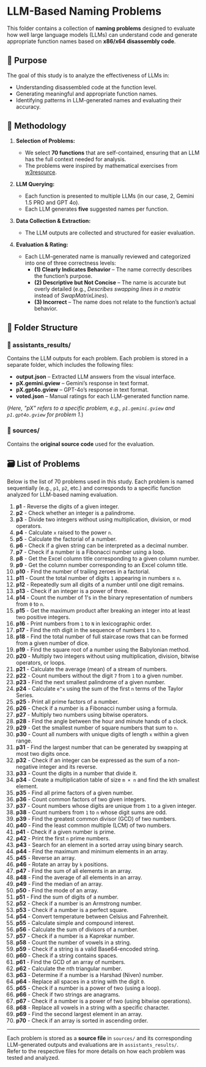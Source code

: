 # LLM-Based Naming Problems

This folder contains a collection of **naming problems** designed to evaluate how well large language models (LLMs) can understand code and generate appropriate function names based on **x86/x64 disassembly code**.

## 📌 Purpose  
The goal of this study is to analyze the effectiveness of LLMs in:  
- Understanding disassembled code at the function level.  
- Generating meaningful and appropriate function names.  
- Identifying patterns in LLM-generated names and evaluating their accuracy.  

## 🧪 Methodology  
1. **Selection of Problems:**  
   - We select **70 functions** that are self-contained, ensuring that an LLM has the full context needed for analysis.  
   - The problems were inspired by mathematical exercises from [w3resource](https://www.w3resource.com/c-programming-exercises/math/index.php).  

2. **LLM Querying:**  
   - Each function is presented to multiple LLMs (in our case, 2, Gemini 1.5 PRO and GPT 4o).  
   - Each LLM generates **five** suggested names per function.  

3. **Data Collection & Extraction:**  
   - The LLM outputs are collected and structured for easier evaluation.  

4. **Evaluation & Rating:**  
   - Each LLM-generated name is manually reviewed and categorized into one of three correctness levels:  
     - **(1) Clearly Indicates Behavior** – The name correctly describes the function’s purpose.  
     - **(2) Descriptive but Not Concise** – The name is accurate but overly detailed (e.g., *Describes swapping lines in a matrix* instead of *SwapMatrixLines*).  
     - **(3) Incorrect** – The name does not relate to the function’s actual behavior.  

## 📂 Folder Structure  

### 📁 assistants_results/  
Contains the LLM outputs for each problem. Each problem is stored in a separate folder, which includes the following files:  
- **output.json** – Extracted LLM answers from the visual interface.  
- **pX.gemini.gview** – Gemini’s response in text format.  
- **pX.gpt4o.gview** – GPT-4o’s response in text format.  
- **voted.json** – Manual ratings for each LLM-generated function name.  

(*Here, "pX" refers to a specific problem, e.g., `p1.gemini.gview` and `p1.gpt4o.gview` for problem 1.*)  

### 📁 sources/  
Contains the **original source code** used for the evaluation.  

## 🗃️ List of Problems

Below is the list of 70 problems used in this study. Each problem is named sequentially (e.g., `p1`, `p2`, etc.) and corresponds to a specific function analyzed for LLM-based naming evaluation.

1. **p1** - Reverse the digits of a given integer.  
2. **p2** - Check whether an integer is a palindrome.  
3. **p3** - Divide two integers without using multiplication, division, or mod operators.  
4. **p4** - Calculate `x` raised to the power `n`.  
5. **p5** - Calculate the factorial of a number.  
6. **p6** - Check if a given string can be interpreted as a decimal number.  
7. **p7** - Check if a number is a Fibonacci number using a loop.  
8. **p8** - Get the Excel column title corresponding to a given column number.  
9. **p9** - Get the column number corresponding to an Excel column title.  
10. **p10** - Find the number of trailing zeroes in a factorial.  
11. **p11** - Count the total number of digits `1` appearing in numbers ≤ `n`.  
12. **p12** - Repeatedly sum all digits of a number until one digit remains.  
13. **p13** - Check if an integer is a power of three.  
14. **p14** - Count the number of 1's in the binary representation of numbers from `0` to `n`.  
15. **p15** - Get the maximum product after breaking an integer into at least two positive integers.  
16. **p16** - Print numbers from `1` to `N` in lexicographic order.  
17. **p17** - Find the nth digit in the sequence of numbers `1` to `n`.  
18. **p18** - Find the total number of full staircase rows that can be formed from a given number of dice.  
19. **p19** - Find the square root of a number using the Babylonian method.  
20. **p20** - Multiply two integers without using multiplication, division, bitwise operators, or loops.  
21. **p21** - Calculate the average (mean) of a stream of numbers.  
22. **p22** - Count numbers without the digit `7` from `1` to a given number.  
23. **p23** - Find the next smallest palindrome of a given number.  
24. **p24** - Calculate `e^x` using the sum of the first `n` terms of the Taylor Series.  
25. **p25** - Print all prime factors of a number.  
26. **p26** - Check if a number is a Fibonacci number using a formula.  
27. **p27** - Multiply two numbers using bitwise operators.  
28. **p28** - Find the angle between the hour and minute hands of a clock.  
29. **p29** - Get the smallest number of square numbers that sum to `n`.  
30. **p30** - Count all numbers with unique digits of length `x` within a given range.  
31. **p31** - Find the largest number that can be generated by swapping at most two digits once.  
32. **p32** - Check if an integer can be expressed as the sum of a non-negative integer and its reverse.  
33. **p33** - Count the digits in a number that divide it.  
34. **p34** - Create a multiplication table of size `m × n` and find the kth smallest element.  
35. **p35** - Find all prime factors of a given number.  
36. **p36** - Count common factors of two given integers.  
37. **p37** - Count numbers whose digits are unique from `1` to a given integer.  
38. **p38** - Count numbers from `1` to `n` whose digit sums are odd.  
39. **p39** - Find the greatest common divisor (GCD) of two numbers.  
40. **p40** - Find the least common multiple (LCM) of two numbers.  
41. **p41** - Check if a given number is prime.  
42. **p42** - Print the first `n` prime numbers.  
43. **p43** - Search for an element in a sorted array using binary search.  
44. **p44** - Find the maximum and minimum elements in an array.  
45. **p45** - Reverse an array.  
46. **p46** - Rotate an array by `k` positions.  
47. **p47** - Find the sum of all elements in an array.  
48. **p48** - Find the average of all elements in an array.  
49. **p49** - Find the median of an array.  
50. **p50** - Find the mode of an array.  
51. **p51** - Find the sum of digits of a number.  
52. **p52** - Check if a number is an Armstrong number.  
53. **p53** - Check if a number is a perfect square.  
54. **p54** - Convert temperature between Celsius and Fahrenheit.  
55. **p55** - Calculate simple and compound interest.  
56. **p56** - Calculate the sum of divisors of a number.  
57. **p57** - Check if a number is a Kaprekar number.  
58. **p58** - Count the number of vowels in a string.  
59. **p59** - Check if a string is a valid Base64-encoded string.  
60. **p60** - Check if a string contains spaces.  
61. **p61** - Find the GCD of an array of numbers.  
62. **p62** - Calculate the nth triangular number.  
63. **p63** - Determine if a number is a Harshad (Niven) number.  
64. **p64** - Replace all spaces in a string with the digit `0`.  
65. **p65** - Check if a number is a power of two (using a loop).  
66. **p66** - Check if two strings are anagrams.  
67. **p67** - Check if a number is a power of two (using bitwise operations).  
68. **p68** - Replace all vowels in a string with a specific character.  
69. **p69** - Find the second largest element in an array.  
70. **p70** - Check if an array is sorted in ascending order.  

---

Each problem is stored as a **source file** in `sources/` and its corresponding LLM-generated outputs and evaluations are in `assistants_results/`.  
Refer to the respective files for more details on how each problem was tested and analyzed.